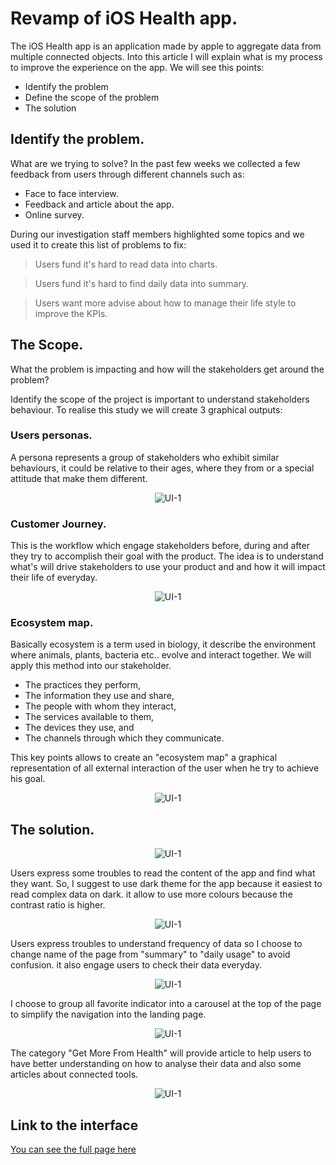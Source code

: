 
# Revamp of iOS Health app.

The iOS Health app is an application made by apple to aggregate data from multiple connected objects. Into this article I will explain what is my process to improve the experience on the app. We will see this points:

* Identify the problem
* Define the scope of the problem
* The solution

## Identify the problem.
What are we trying to solve? In the past few weeks we collected a few feedback from users through different channels such as:

* Face to face interview.
* Feedback and article about the app.
* Online survey.

During our investigation staff members highlighted some topics and we used it to create this list of problems to fix:

> Users fund it's hard to read data into charts.

> Users fund it's hard to find daily data into summary.

> Users want more advise about how to manage their life style to improve the KPIs.

## The Scope.
What the problem is impacting and how will the stakeholders get around the problem?

Identify the scope of the project is important to understand stakeholders
behaviour. To realise this study we will create 3 graphical outputs:

### Users personas.
A persona represents a group of stakeholders who exhibit similar behaviours, it could be relative to their ages, where they from or a special attitude that make them different.

<center>
    <img src="https://user-images.githubusercontent.com/29161010/72607538-d3955900-3918-11ea-861d-46b97b470721.png" alt="UI-1">
</center>

### Customer Journey.
This is the workflow which engage stakeholders before, during and after they try to accomplish their goal with the product. The idea is to understand what's will drive stakeholders to use your product and and how it will impact their life of everyday.

<center>
    <img src="https://user-images.githubusercontent.com/29161010/72607534-d3955900-3918-11ea-9108-7244943bdc38.png" alt="UI-1">
</center>

### Ecosystem map.
Basically ecosystem is a term used in biology, it describe the environment where animals, plants, bacteria etc.. evolve and interact together. We will apply this method into our stakeholder.

* The practices they perform,
* The information they use and share,
* The people with whom they interact,
* The services available to them,
* The devices they use, and
* The channels through which they communicate.

This key points allows to create an "ecosystem map" a graphical representation of all external interaction of the user when he try to achieve his goal.

<center>
    <img src="https://user-images.githubusercontent.com/29161010/72607535-d3955900-3918-11ea-8515-9c1277493a1e.png" alt="UI-1">
</center>

## The solution.

<center>
    <img src="https://user-images.githubusercontent.com/29161010/72607617-f6277200-3918-11ea-89aa-cbf9839b48fd.gif" alt="UI-1">
</center>

Users express some troubles to read the content of the app and find what they want. So, I suggest to use dark theme for the app because it easiest to read complex data on dark. it allow to use more colours because the contrast ratio is higher.

<center>
    <img src="https://user-images.githubusercontent.com/29161010/72607537-d3955900-3918-11ea-8b7c-cc4634ca1299.png" alt="UI-1">
</center>

Users express troubles to understand frequency of data so I choose to change name of the page from "summary" to "daily usage" to avoid confusion. it also engage users to check their data everyday.

<center>
    <img src="https://user-images.githubusercontent.com/29161010/72607619-f6277200-3918-11ea-8045-b3cbfa927962.gif" alt="UI-1">
</center>

I choose to group all favorite indicator into a carousel at the top of the page to simplify the navigation into the landing page.

<center>
    <img src="https://user-images.githubusercontent.com/29161010/72607563-e445cf00-3918-11ea-8716-135e953735ea.gif" alt="UI-1">
</center>

The category "Get More From Health" will provide article to help users to have better understanding on how to analyse their data and also some articles about connected tools.

<center>
    <img src="https://user-images.githubusercontent.com/29161010/72607562-e445cf00-3918-11ea-9dc1-6e7f06e8f32d.gif" alt="UI-1">
</center>

## Link to the interface
<a href="https://louisloio.github.io/iOS_Health_app/index.html">You can see the full page here</a>